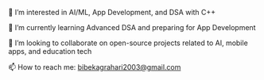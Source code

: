 👀 I’m interested in AI/ML, App Development, and DSA with C++

🌱 I’m currently learning Advanced DSA and preparing for App Development

💞️ I’m looking to collaborate on open-source projects related to AI, mobile apps, and education tech

📫 How to reach me: bibekagrahari2003@gmail.com 

<!---
Bibek-workspace/Bibek-workspace is a ✨ special ✨ repository because its `README.md` (this file) appears on your GitHub profile.
You can click the Preview link to take a look at your changes.
--->
